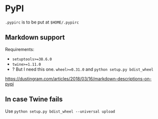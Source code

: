 # PyPI

`.pypirc` is to be put at `$HOME/.pypirc`

## Markdown support

Requirements:

- `setuptools>=38.6.0`
- `twine>=1.11.0`
- ? But I need this one. `wheel>=0.31.0` and `python setup.py bdist_wheel`

https://dustingram.com/articles/2018/03/16/markdown-descriptions-on-pypi

## In case Twine fails

Use `python setup.py bdist_wheel --universal upload`
